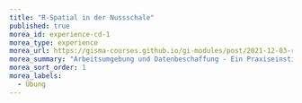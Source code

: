 ```yaml
---
title: "R-Spatial in der Nussschale"
published: true
morea_id: experience-cd-1
morea_type: experience
morea_url: https://gisma-courses.github.io/gi-modules/post/2021-12-03-r-spatial-in-der-nussschale/
morea_summary: "Arbeitsumgebung und Datenbeschaffung - Ein Praxiseinstieg"
morea_sort_order: 1
morea_labels:
  - Übung
---
```








